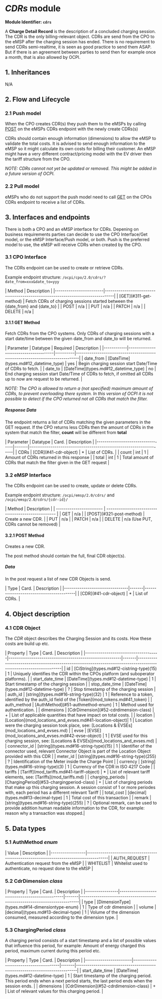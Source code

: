 # _CDRs_ module

**Module Identifier: `cdrs`**

A **Charge Detail Record** is the description of a concluded charging
session. The CDR is the only billing-relevant object.
CDRs are send from the CPO to the eMSP after the charging session has ended.
There is no requirement to send CDRs semi-realtime, it is seen as good practice to send them
ASAP. But if there is an agreement between parties to send then for example once a month, that is also allowed by OCPI.


## 1. Inheritances

N/A

## 2. Flow and Lifecycle

### 2.1 Push model

When the CPO creates CDR(s) they push them to the eMSPs by calling [POST](#321-post-method) on the eMSPs
CDRs endpoint with the newly create CDRs(s)

CDRs should contain enough information (dimensions) to allow the eMSP to validate the total costs. 
It is advised to send enough information to the eMSP so it might calculate its own costs for billing their customer. An eMSP might have a very different contract/pricing model with the EV driver then the tariff structure from the CPO.

_NOTE: CDRs cannot not yet be updated or removed. This might be added in a future version of OCPI._

### 2.2 Pull model

eMSPs who do not support the push model need to call
[GET](#311-get-method) on the CPOs CDRs endpoint to receive a list of CDRs.


## 3. Interfaces and endpoints

There is both a CPO and an eMSP interface for CDRs. Depening on business requirements parties can decide to use
the CPO Interface/Get model, or the eMSP Interface/Push model, or both. 
Push is the preferred model to use, the eMSP will receive CDRs when created by the CPO.

### 3.1 CPO Interface

The CDRs endpoint can be used to create or retrieve CDRs.

Example endpoint structure: `/ocpi/cpo/2.0/cdrs/?date_from=xxx&date_to=yyy`

<div><!-- ---------------------------------------------------------------------------- --></div>
| Method                  | Description                                                                      |
|-------------------------|----------------------------------------------------------------------------------|
| [GET](#311-get-method)  | Fetch CDRs of charging sessions started between the {date_from} and {date_to}    |
| POST                    | n/a                                                                              |
| PUT                     | n/a                                                                              |
| PATCH                   | n/a                                                                              |
| DELETE                  | n/a                                                                              |
<div><!-- ---------------------------------------------------------------------------- --></div>

#### 3.1.1 __GET__ Method

Fetch CDRs from the CPO systems. Only CDRs of charging sessions with a start date/time between the given date_from and date_to will be returned.

<div><!-- ---------------------------------------------------------------------------- --></div>
| Parameter  | Datatype                              | Required | Description                                                                   |
|------------|---------------------------------------|----------|-------------------------------------------------------------------------------|
| date_from  | [DateTime](types.md#12_datetime_type) | yes      | Begin charging session start Date/Time of CDRs to fetch.                      |
| date_to    | [DateTime](types.md#12_datetime_type) | no       | End charging session start Date/Time of CDRs to fetch, if omitted all CDRs up to now are request to be returned. |
<div><!-- ---------------------------------------------------------------------------- --></div>

_NOTE: The CPO is allowed to return a (not specified) maximum amount of CDRs, to prevent overloading there system. In this version of OCPI it is not possible to detect if the CPO returned not all CDRs that match the filter._  

##### Response Data

The endpoint returns a list of CDRs matching the given parameters in the GET request.
If the CPO returns less CDRs then the amount of CDRs in the system that match the filter, __count__ will be different from __total__ 

<div><!-- ---------------------------------------------------------------------------- --></div>
| Parameter | Datatype              | Card. | Description                                                         |
|-----------------------------------|-------|---------------------------------------------------------------------|
| CDRs      | [CDR](#41-cdr-object) | *     | List of CDRs.                                                       |
| count     | int                   | 1     | Amount of CDRs returned in this response                            |
| total     | int                   | 1     | Total amount of CDRs that match the filter given in the GET request |
<div><!-- ---------------------------------------------------------------------------- --></div>

### 3.2 eMSP Interface

The CDRs endpoint can be used to create, update or delete CDRs.

Example endpoint structure: `/ocpi/emsp/2.0/cdrs/` and `/ocpi/emsp/2.0/cdrs/{cdr-id}/`

<div><!-- ---------------------------------------------------------------------------- --></div>
| Method                   | Description                                          |
| ------------------------ | ---------------------------------------------------- |
| GET                      | n/a                                                  |
| [POST](#321-post-method) | Create a new CDR.                                    |
| PUT                      | n/a                                                  |
| PATCH                    | n/a                                                  |
| DELETE                   | n/a (Use PUT, CDRs cannot be removed)                |
<div><!-- ---------------------------------------------------------------------------- --></div>

#### 3.2.1 POST Method

Creates a new CDR.

The post method should contain the full, final CDR object(s).


##### Data

In the post request a list of new CDR Objects is send.

<div><!-- ---------------------------------------------------------------------------- --></div>
| Type                            | Card. | Description                              |
|---------------------------------|-------|------------------------------------------|
| [CDR](#41-cdr-object)           | *     | List of CDRs.                            |
<div><!-- ---------------------------------------------------------------------------- --></div>

## 4. Object description

### 4.1 CDR Object

The *CDR* object describes the Charging Session and its costs. How these costs are build up etc. 

<div><!-- ---------------------------------------------------------------------------- --></div>
| Property                             | Type                                                     | Card. | Description                                                                                                         |
|--------------------------------------|----------------------------------------------------------|-------|---------------------------------------------------------------------------------------------------------------------|
| id                                   | [CiString](types.md#12-cistring-type)(15)                | 1     | Uniquely identifies the CDR within the CPOs platform (and suboperator platforms).                                   |
| start_date_time                      | [DateTime](types.md#12-datetime-type)                    | 1     | Start timestamp of the charging session                                                                             |
| stop_date_time                       | [DateTime](types.md#12-datetime-type)                    | ?     | Stop timestamp of the charging session                                                                              |
| auth_id                              | [string](types.md#16-string-type)(32)                    | 1     | Reference to a token, identified by the auth_id field of the [Token](mod_tokens.md#41_token)                        |
| auth_method                          | [AuthMethod](#51-authmethod-enum)                        | 1     | Method used for authentication.                                                                                     |
| dimensions                           | [CdrDimension](#52-cdrdimension-class)                   | +     | List of applicable quantities that have impact on total costs.                                                      |
| location                             | [Location](mod_locations_and_evses.md#41-location-object)| 1     | Location were the charging session took place, see: [Locations & EVSEs](mod_locations_and_evses.md)                 |
| evse                                 | [EVSE](mod_locations_and_evses.md#42-evse-object)        | 1     | EVSE used for this charging session, see: [Locations & EVSEs](mod_locations_and_evses.md)                           |
| connector_id                         | [string](types.md#16-string-type)(15)                    | 1     | Identifier of the connector used, relevant Connector Object is part of the Location Object provided with this CDR   |
| meter_id                             | [string](types.md#16-string-type)(255)                   | ?     | Identification of the Meter inside the Charge Point                                                                 |
| currency                             | [string](types.md#16-string-type)(3)                     | 1     | Currency of the CDR in ISO 4217 Code                                                                                |
| tariffs                              | [Tariff](mod_tariffs.md#41-tariff-object)                | *     | List of relevant tariff elements, see: [Tariffs](mod_tariffs.md)                                                    |
| charging_periods                     | [ChargingPeriod](#53-chargingperiod-class)               | +     | List of charging periods that make up this charging session. A session consist of 1 or more periodes with, each period has a different relevant Tariff |
| total_cost                           | [decimal](types.md#13-decimal-type)                      | 1     | Total cost of this transaction                                                                                      |
| remark                               | [string](types.md#16-string-type)(255)                   | ?     | Optional remark, can be used to provide addition human readable information to the CDR, for example: reason why a transaction was stopped.|
<div><!-- ---------------------------------------------------------------------------- --></div>

## 5. Data types

### 5.1 AuthMethod *enum*

<div><!-- ---------------------------------------------------------------------------- --></div>
| Value            | Description                                                                             |
|------------------|-----------------------------------------------------------------------------------------|
| AUTH_REQUEST     | Authentication request from the eMSP                                                    |
| WHITELIST        | Whitelist used to authenticate, no request done to the eMSP                             |
<div><!-- ---------------------------------------------------------------------------- --></div>

### 5.2 CdrDimension *class*

<div><!-- ---------------------------------------------------------------------------- --></div>
| Property        | Type                                            | Card. | Description                                                                 |
|-----------------|-------------------------------------------------|-------|-----------------------------------------------------------------------------|
| type            | [DimensionType](types.md#14-dimensiontype-enum) | 1     | Type of cdr dimension                                                       |
| volume          | [decimal](types.md#13-decimal-type)             | 1     | Volume of the dimension consumed, measured according to the dimension type. |
<div><!-- ---------------------------------------------------------------------------- --></div>

### 5.3 ChargingPeriod *class*

A charging period consists of a start timestamp and a list of possible values that influence this period, for example: Amount of energy charged this period, maximum current during this period etc.

<div><!-- -------------------------------------------------------------------------------- --></div>
| Property               | Type                                   | Card. | Description                                                                  |
|------------------------|----------------------------------------|-------|------------------------------------------------------------------------------|
| start_date_time        | [DateTime](types.md#12-datetime-type)  | 1     | Start timestamp of the charging period. This period ends when a next period starts, the last period ends when the session ends. |
| dimensions             | [CdrDimension](#52-cdrdimension-class) | +     | List of relevant values for this charging period.                                                                               |
<div><!-- -------------------------------------------------------------------------------- --></div>

